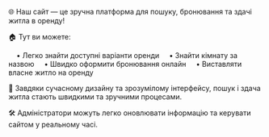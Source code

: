 🌐 Наш сайт — це зручна платформа для пошуку, бронювання та здачі житла в оренду!

🏠 Тут ви можете:

    • Легко знайти доступні варіанти оренди
    • Знайти кімнату за назвою
    • Швидко оформити бронювання онлайн
    • Виставляти власне житло на оренду

🎨 Завдяки сучасному дизайну та зрозумілому інтерфейсу,
пошук і здача житла стають швидкими та зручними процесами.

🛠️ Адміністратори можуть легко оновлювати інформацію та керувати сайтом у реальному часі.

